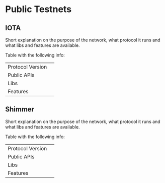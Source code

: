 # Public Testnets

## IOTA

Short explanation on the purpose of the network, what protocol it runs and what libs and features are available.

Table with the following info:

|                  |     |
| ---------------- | --- |
| Protocol Version |     |
| Public APIs      |     |
| Libs             |     |
| Features         |     |

## Shimmer

Short explanation on the purpose of the network, what protocol it runs and what libs and features are available.

Table with the following info:

|                  |     |
| ---------------- | --- |
| Protocol Version |     |
| Public APIs      |     |
| Libs             |     |
| Features         |     |
